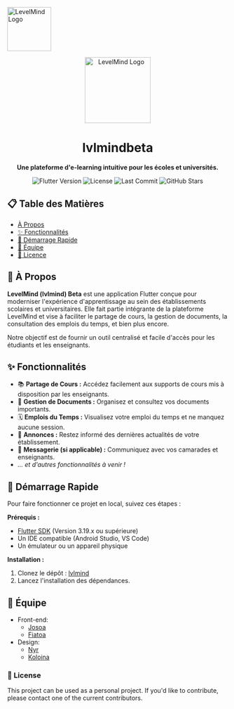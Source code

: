 <p>
  <img align="center" height=100 src="https://github.com/josoavj/lvlmindapp/assets/76913187/5dda5a6a-5e5d-41e6-a818-17b853a7957f" alt="LevelMind Logo"/>
</p>
<p align="center">
  <img src="https://github.com/josoavj/lvlmindapp/assets/76913187/5dda5a6a-5e5d-41e6-a818-17b853a7957f" alt="LevelMind Logo" width="150"/>
</p>

<h1 align="center">lvlmindbeta</h1>

<p align="center">
  <strong>Une plateforme d'e-learning intuitive pour les écoles et universités.</strong>
</p>

<p align="center">
  <!-- Badges -->
  <img src="https://img.shields.io/badge/Flutter-%3E%3D3.0.0-blue" alt="Flutter Version">
  <img src="https://img.shields.io/badge/license-MIT-green" alt="License">
  <img src="https://img.shields.io/github/last-commit/josoavj/lvlmindapp" alt="Last Commit">
  <img src="https://img.shields.io/github/stars/josoavj/lvlmindapp?style=social" alt="GitHub Stars">
</p>
 
## 📋 Table des Matières

- [À Propos](#-à-propos)
- [✨ Fonctionnalités](#-fonctionnalités)
- [🚀 Démarrage Rapide](#-démarrage-rapide)
- [👥 Équipe](#-équipe)
- [📜 Licence](#-licence)

## 📖 À Propos

**LevelMind (lvlmind) Beta** est une application Flutter conçue pour moderniser l'expérience d'apprentissage au sein des établissements scolaires et universitaires. Elle fait partie intégrante de la plateforme LevelMind et vise à faciliter le partage de cours, la gestion de documents, la consultation des emplois du temps, et bien plus encore.

Notre objectif est de fournir un outil centralisé et facile d'accès pour les étudiants et les enseignants.

## ✨ Fonctionnalités

*   📚 **Partage de Cours :** Accédez facilement aux supports de cours mis à disposition par les enseignants.
*   📄 **Gestion de Documents :** Organisez et consultez vos documents importants.
*   🗓️ **Emplois du Temps :** Visualisez votre emploi du temps et ne manquez aucune session.
*   📢 **Annonces :** Restez informé des dernières actualités de votre établissement.
*   💬 **Messagerie (si applicable) :** Communiquez avec vos camarades et enseignants.
*   *... et d'autres fonctionnalités à venir !*


## 🚀 Démarrage Rapide

Pour faire fonctionner ce projet en local, suivez ces étapes :

**Prérequis :**

*   [Flutter SDK](https://flutter.dev/docs/get-started/install) (Version 3.19.x ou supérieure)
*   Un IDE compatible (Android Studio, VS Code)
*   Un émulateur ou un appareil physique

**Installation :**

1.  Clonez le dépôt :  [lvlmind](https://github.com/TahianSylvain/teamEsiia3)
2.  Lancez l'installation des dépendances.


## 👥 Équipe

- Front-end:
  - [Josoa](https://github.com/josoavj)
  - [Fiatoa](https://github.com/foulburst)
- Design:
  - [Nyr](https://github.com/Manamahefa)
  - [Koloina](https://github.com/koulienathalie) 

### 📃 License


This project can be used as a personal project. If you'd like to contribute, please contact one of the current contributors.

